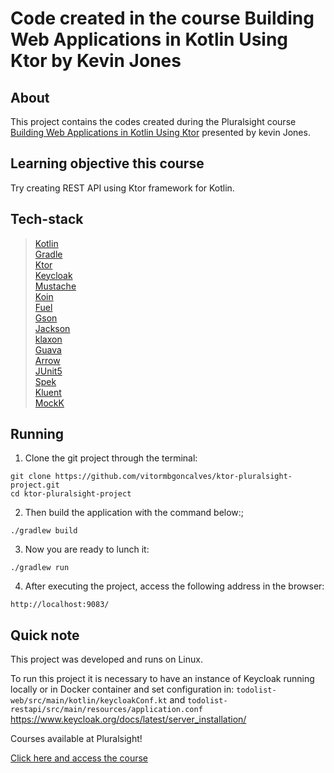 # Code created in the course Building Web Applications in Kotlin Using Ktor by Kevin Jones

## About

This project contains the codes created during the Pluralsight course [Building Web Applications in Kotlin Using Ktor](https://www.pluralsight.com/courses/building-web-applications-kotlin-ktor) presented by kevin Jones. 

## Learning objective this course

Try creating REST API using Ktor framework for Kotlin.

## Tech-stack

> [Kotlin](https://kotlinlang.org/)  
> [Gradle](https://gradle.org/)  
> [Ktor](https://ktor.io/)  
> [Keycloak](https://www.keycloak.org/)  
> [Mustache](https://github.com/spullara/mustache.java)  
> [Koin](https://insert-koin.io/)  
> [Fuel](https://fuel.gitbook.io/documentation/)  
> [Gson](https://github.com/google/gson)  
> [Jackson](https://github.com/FasterXML/jackson)  
> [klaxon](https://github.com/cbeust/klaxon)  
> [Guava](https://github.com/google/guava)  
> [Arrow](https://arrow-kt.io/)  
> [JUnit5](https://junit.org/junit5/)  
> [Spek](https://www.spekframework.org/)  
> [Kluent](https://markusamshove.github.io/Kluent/)  
> [MockK](https://mockk.io/)  

## Running

1. Clone the git project through the terminal:

```shell
git clone https://github.com/vitormbgoncalves/ktor-pluralsight-project.git
cd ktor-pluralsight-project
```

2. Then build the application with the command below:;

```shell
./gradlew build
```

3. Now you are ready to lunch it:

```shell
./gradlew run
```

4. After executing the project, access the following address in the browser:

`http://localhost:9083/`

## Quick note

This project was developed and runs on Linux.

To run this project it is necessary to have an instance of Keycloak running locally or in Docker container and set configuration in: `todolist-web/src/main/kotlin/keycloakConf.kt` and `todolist-restapi/src/main/resources/application.conf` https://www.keycloak.org/docs/latest/server_installation/

Courses available at Pluralsight!

[Click here and access the course](https://www.pluralsight.com/courses/building-web-applications-kotlin-ktor)


